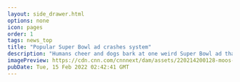 ```yaml
---
layout: side_drawer.html
options: none
icon: pages
order: 1
tags: news_top
title: "Popular Super Bowl ad crashes system"
description: "Humans cheer and dogs bark at one weird Super Bowl ad that was so popular it crashed the advertiser's website. CNN's Jeanne Moos reports."
imagePreview: https://cdn.cnn.com/cnnnext/dam/assets/220214200128-moos-pkg-coinbase-two-video-synd-2.jpg
pubDate: Tue, 15 Feb 2022 02:42:41 GMT
---
```


